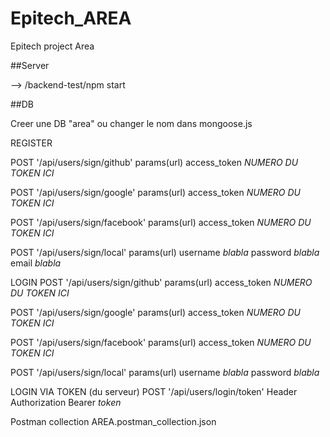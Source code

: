 # Epitech_AREA
Epitech project Area

##Server

--> /backend-test/npm start

##DB

Creer une DB "area" ou changer le nom dans mongoose.js



REGISTER

POST '/api/users/sign/github'
params(url)   access_token *NUMERO DU TOKEN ICI*

POST '/api/users/sign/google'
params(url)   access_token *NUMERO DU TOKEN ICI*

POST '/api/users/sign/facebook'
params(url)   access_token *NUMERO DU TOKEN ICI*

POST '/api/users/sign/local'
params(url)   username *blabla*
              password *blabla*
              email    *blabla*


LOGIN 
POST '/api/users/sign/github'
params(url)   access_token *NUMERO DU TOKEN ICI*

POST '/api/users/sign/google'
params(url)   access_token *NUMERO DU TOKEN ICI*

POST '/api/users/sign/facebook'
params(url)   access_token *NUMERO DU TOKEN ICI*

POST '/api/users/sign/local'
params(url)   username *blabla*
              password *blabla*

LOGIN VIA TOKEN (du serveur)
POST '/api/users/login/token'
Header        Authorization  Bearer *token*


Postman collection 
AREA.postman_collection.json

